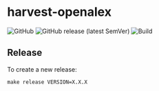 # harvest-openalex

![GitHub](https://img.shields.io/github/license/dataesr/harvest-openalex)
![GitHub release (latest SemVer)](https://img.shields.io/github/v/release/dataesr/harvest-openalex)
![Build](https://github.com/dataesr/harvest-openalex/actions/workflows/build.yml/badge.svg)

## Release
To create a new release:
```shell
make release VERSION=X.X.X
```